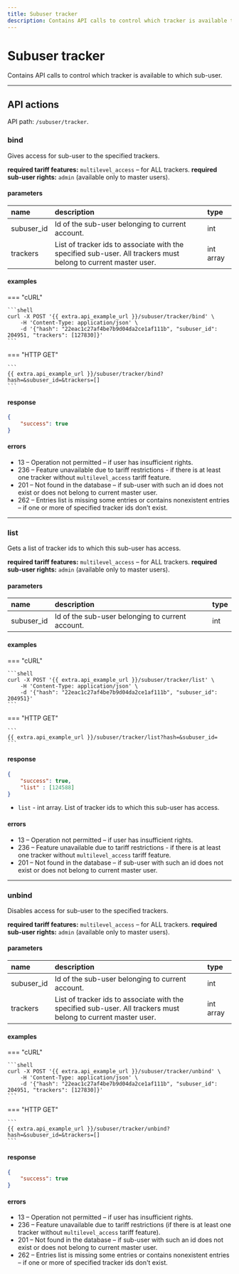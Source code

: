 ```yaml
---
title: Subuser tracker
description: Contains API calls to control which tracker is available to which sub-user.
---
```


# Subuser tracker

Contains API calls to control which tracker is available to which sub-user.

<hr>

## API actions

API path: `/subuser/tracker`.

### bind

Gives access for sub-user to the specified trackers.

**required tariff features:** `multilevel_access` – for ALL trackers.
**required sub-user rights:** `admin` (available only to master users).

#### parameters

| name | description | type |
| :----- | :-----  | :----- |
| subuser_id | Id of the sub-user belonging to current account. | int |
| trackers | List of tracker ids to associate with the specified sub-user. All trackers must belong to current master user. | int array |

#### examples

=== "cURL"

    ```shell
    curl -X POST '{{ extra.api_example_url }}/subuser/tracker/bind' \
        -H 'Content-Type: application/json' \ 
        -d '{"hash": "22eac1c27af4be7b9d04da2ce1af111b", "subuser_id": 204951, "trackers": [127830]}'
    ```
    
=== "HTTP GET"

    ```
    {{ extra.api_example_url }}/subuser/tracker/bind?hash=&subuser_id=&trackers=[]
    ```

#### response

```json
{
    "success": true
}
```

#### errors

* 13 – Operation not permitted – if user has insufficient rights.
* 236 – Feature unavailable due to tariff restrictions - if there is at least one tracker without `multilevel_access` tariff feature.
* 201 – Not found in the database – if sub-user with such an id does not exist or does not belong to current master user.
* 262 – Entries list is missing some entries or contains nonexistent entries – if one or more of specified tracker ids don't exist.

<hr>

### list

Gets a list of tracker ids to which this sub-user has access.

**required tariff features:** `multilevel_access` – for ALL trackers.
**required sub-user rights:** `admin` (available only to master users).

#### parameters

| name | description | type |
| :----- | :-----  | :----- |
| subuser_id | Id of the sub-user belonging to current account. | int |

#### examples

=== "cURL"

    ```shell
    curl -X POST '{{ extra.api_example_url }}/subuser/tracker/list' \
        -H 'Content-Type: application/json' \ 
        -d '{"hash": "22eac1c27af4be7b9d04da2ce1af111b", "subuser_id": 204951}'
    ```
    
=== "HTTP GET"

    ```
    {{ extra.api_example_url }}/subuser/tracker/list?hash=&subuser_id=
    ```

#### response

```json
{
    "success": true,
    "list" : [124588]
}
```

* `list` - int array. List of tracker ids to which this sub-user has access.

#### errors

* 13 – Operation not permitted – if user has insufficient rights.
* 236 – Feature unavailable due to tariff restrictions - if there is at least one tracker without `multilevel_access` tariff feature.
* 201 – Not found in the database – if sub-user with such an id does not exist or does not belong to current master user.

<hr>

### unbind

Disables access for sub-user to the specified trackers.

**required tariff features:** `multilevel_access` – for ALL trackers.
**required sub-user rights:** `admin` (available only to master users).

#### parameters

| name | description | type |
| :----- | :-----  | :----- |
| subuser_id | Id of the sub-user belonging to current account. | int |
| trackers | List of tracker ids to associate with the specified sub-user. All trackers must belong to current master user. | int array |

#### examples

=== "cURL"

    ```shell
    curl -X POST '{{ extra.api_example_url }}/subuser/tracker/unbind' \
        -H 'Content-Type: application/json' \ 
        -d '{"hash": "22eac1c27af4be7b9d04da2ce1af111b", "subuser_id": 204951, "trackers": [127830]}'
    ```
    
=== "HTTP GET"

    ```
    {{ extra.api_example_url }}/subuser/tracker/unbind?hash=&subuser_id=&trackers=[]
    ```

#### response

```json
{
    "success": true
}
```

#### errors

* 13 – Operation not permitted – if user has insufficient rights.
* 236 – Feature unavailable due to tariff restrictions (if there is at least one tracker without `multilevel_access` tariff feature).
* 201 – Not found in the database – if sub-user with such an id does not exist or does not belong to current master user.
* 262 – Entries list is missing some entries or contains nonexistent entries – if one or more of specified tracker ids don't exist.
